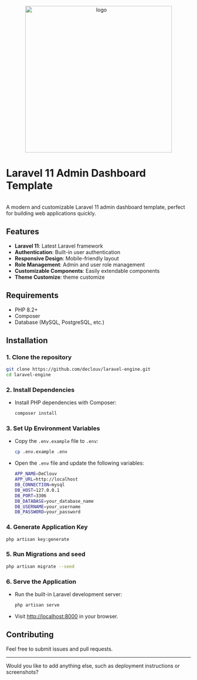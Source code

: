 <p align="center">
    <a href="https://clouv.rf.gd">
    <img src="https://i.ibb.co.com/tDLLxh1/logo.png" alt="logo" width="400" style="margin:0 auto">
    </a>
</p>

# Laravel 11 Admin Dashboard Template

<img src="https://i.ibb.co.com/R42VBrv/image-2.png" alt=""/>

A modern and customizable Laravel 11 admin dashboard template, perfect for building web applications quickly.

## Features

- **Laravel 11**: Latest Laravel framework
- **Authentication**: Built-in user authentication
- **Responsive Design**: Mobile-friendly layout
- **Role Management**: Admin and user role management
- **Customizable Components**: Easily extendable components
- **Theme Customize**: theme customize

## Requirements

- PHP 8.2+
- Composer
- Database (MySQL, PostgreSQL, etc.)

## Installation

### 1. Clone the repository

```bash
git clone https://github.com/declouv/laravel-engine.git
cd laravel-engine
```

### 2. Install Dependencies

- Install PHP dependencies with Composer:

    ```bash
    composer install
    ```


### 3. Set Up Environment Variables

- Copy the `.env.example` file to `.env`:

    ```bash
    cp .env.example .env
    ```

- Open the `.env` file and update the following variables:

    ```bash
    APP_NAME=DeClouv
    APP_URL=http://localhost
    DB_CONNECTION=mysql
    DB_HOST=127.0.0.1
    DB_PORT=3306
    DB_DATABASE=your_database_name
    DB_USERNAME=your_username
    DB_PASSWORD=your_password
    ```

### 4. Generate Application Key

```bash
php artisan key:generate
```

### 5. Run Migrations and seed

```bash
php artisan migrate --seed
```

### 6. Serve the Application

- Run the built-in Laravel development server:

    ```bash
    php artisan serve
    ```

- Visit [http://localhost:8000](http://localhost:8000) in your browser.

## Contributing

Feel free to submit issues and pull requests.

---

Would you like to add anything else, such as deployment instructions or screenshots?
